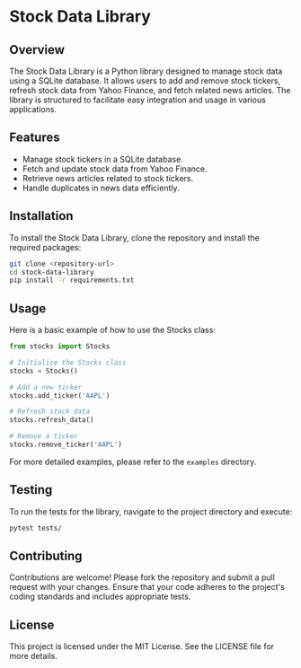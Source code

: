 # Stock Data Library

## Overview
The Stock Data Library is a Python library designed to manage stock data using a SQLite database. It allows users to add and remove stock tickers, refresh stock data from Yahoo Finance, and fetch related news articles. The library is structured to facilitate easy integration and usage in various applications.

## Features
- Manage stock tickers in a SQLite database.
- Fetch and update stock data from Yahoo Finance.
- Retrieve news articles related to stock tickers.
- Handle duplicates in news data efficiently.

## Installation
To install the Stock Data Library, clone the repository and install the required packages:

```bash
git clone <repository-url>
cd stock-data-library
pip install -r requirements.txt
```

## Usage
Here is a basic example of how to use the Stocks class:

```python
from stocks import Stocks

# Initialize the Stocks class
stocks = Stocks()

# Add a new ticker
stocks.add_ticker('AAPL')

# Refresh stock data
stocks.refresh_data()

# Remove a ticker
stocks.remove_ticker('AAPL')
```

For more detailed examples, please refer to the `examples` directory.

## Testing
To run the tests for the library, navigate to the project directory and execute:

```bash
pytest tests/
```

## Contributing
Contributions are welcome! Please fork the repository and submit a pull request with your changes. Ensure that your code adheres to the project's coding standards and includes appropriate tests.

## License
This project is licensed under the MIT License. See the LICENSE file for more details.